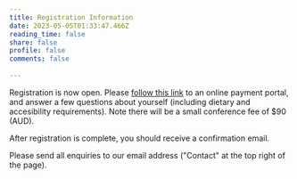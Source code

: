 ```yaml
---
title: Registration Information
date: 2023-05-05T01:33:47.466Z
reading_time: false
share: false
profile: false
comments: false
 
---
```

Registration is now open. Please [follow this link](https://payments.uq.edu.au/ECET101SCE018) to an online payment portal, and answer a few questions about yourself (including dietary and accesibility requirements).
Note there will be a small conference fee of $90 (AUD).

After registration is complete, you should receive a confirmation email.

Please send all enquiries to our email address ("Contact" at the top right of the page).

